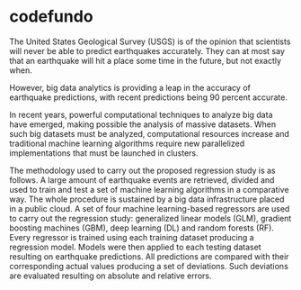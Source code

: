 # codefundo
The United States Geological Survey (USGS) is of the opinion that scientists will never be able to predict earthquakes accurately. They can at most say that an earthquake will hit a place some time in the future, but not exactly when. 

However, big data analytics is providing a leap in the accuracy of earthquake predictions, with recent predictions being 90 percent accurate.

In recent years, powerful computational techniques to analyze big data have emerged, making possible the analysis of massive datasets. 
When such big datasets must be analyzed, computational resources increase and traditional machine learning algorithms require new parallelized implementations that must be launched in clusters. 

The methodology used to carry out the proposed regression study is as follows. A large amount of earthquake events are retrieved, divided and used to train and test a set of machine learning algorithms in a comparative way. The whole procedure is sustained by a big data infrastructure placed in a public cloud. 
A set of four machine learning-based regressors are used to carry out the regression study: generalized linear models (GLM), gradient boosting machines (GBM), deep learning (DL) and random forests (RF).
Every regressor is trained using each training dataset producing a regression model. Models were then applied to each testing dataset resulting on earthquake predictions. All predictions are compared with their corresponding actual values producing a set of deviations. Such deviations are evaluated resulting on absolute and relative errors.
